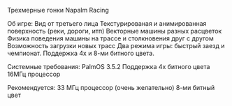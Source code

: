 Трехмерные гонки Napalm Racing

Об игре:
  Вид от третьего лица
  Текстурированая и анимированная поверхность (реки, дороги, итп)
	Векторные машины разных расцветок
	Физика поведения машины на трассе и столкновения друг с другом
	Возможность загрузки новых трасс
	Два режима игры: быстрый заезд и чемпионат.
	Поддержка 4х и 8-ми битного цвета.

Системные требования:
  PalmOS 3.5.2
	Поддержка 4х битного цвета
	16МГц процессор

Рекомендуется:
  33 МГц процессор (очень желательно)
	8-ми битный цвет

